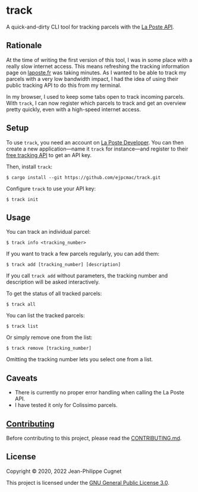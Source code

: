# track

A quick-and-dirty CLI tool for tracking parcels with the [La Poste
API](https://developer.laposte.fr/products/suivi/latest).

## Rationale

At the time of writing the first version of this tool, I was in some place with
a really slow internet access. This means refreshing the tracking information
page on [laposte.fr](https://www.laposte.fr/outils/suivre-vos-envois) was taking
minutes. As I wanted to be able to track my parcels with a very low bandwidth
impact, I had the idea of using their public tracking API to do this from my
terminal.

In my browser, I used to keep some tabs open to track incoming parcels. With
`track`, I can now register which parcels to track and get an overview pretty
quickly, even with a high-speed internet access.

## Setup

To use `track`, you need an account on [La Poste
Developer](https://developer.laposte.fr). You can then create a new
application—name it `track` for instance—and register to their [free tracking
API](https://developer.laposte.fr/products/suivi/latest) to get an API key.

Then, install `track`:

```shell
$ cargo install --git https://github.com/ejpcmac/track.git
```

Configure `track` to use your API key:

    $ track init

## Usage

You can track an individual parcel:

    $ track info <tracking_number>

If you want to track a few parcels regularly, you can add them:

    $ track add [tracking_number] [description]

If you call `track add` without parameters, the tracking number and description
will be asked interactively.

To get the status of all tracked parcels:

    $ track all

You can list the tracked parcels:

    $ track list

Or simply remove one from the list:

    $ track remove [tracking_number]

Omitting the tracking number lets you select one from a list.

## Caveats

* There is currently no proper error handling when calling the La Poste API.
* I have tested it only for Colissimo parcels.

## [Contributing](CONTRIBUTING.md)

Before contributing to this project, please read the
[CONTRIBUTING.md](https://github.com/ejpcmac/track/blob/develop/CONTRIBUTING.md).

## License

Copyright © 2020, 2022 Jean-Philippe Cugnet

This project is licensed under the [GNU General Public License
3.0](https://www.gnu.org/licenses/gpl-3.0.txt).
